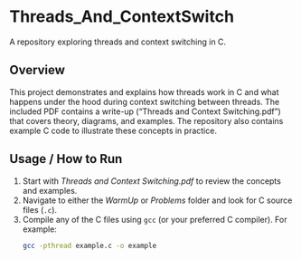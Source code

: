 # Threads_And_ContextSwitch

A repository exploring threads and context switching in C.

## Overview
This project demonstrates and explains how threads work in C and what happens under the hood during context switching between threads. The included PDF contains a write-up (“Threads and Context Switching.pdf”) that covers theory, diagrams, and examples. The repository also contains example C code to illustrate these concepts in practice.

## Usage / How to Run
1. Start with *Threads and Context Switching.pdf* to review the concepts and examples.  
2. Navigate to either the *WarmUp* or *Problems* folder and look for C source files (`.c`).  
3. Compile any of the C files using `gcc` (or your preferred C compiler). For example:  
   ```bash
   gcc -pthread example.c -o example

